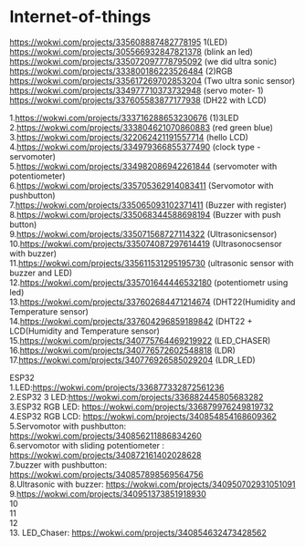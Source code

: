 # Internet-of-things


https://wokwi.com/projects/335608887482778195  1(LED)<br>
https://wokwi.com/projects/305566932847821378  (blink an led)<br>
https://wokwi.com/projects/335072097778795092  (we did ultra sonic)<br>
https://wokwi.com/projects/333800186223526484  (2)RGB <br>
https://wokwi.com/projects/335617269702853204  (Two ultra sonic sensor)<br>
https://wokwi.com/projects/334977710373732948  (servo moter- 1)<br>
https://wokwi.com/projects/337605583877177938  (DH22 with LCD)<br>



1.https://wokwi.com/projects/333716288653230676    (1)3LED<br>
2.https://wokwi.com/projects/333804621070860883    (red green blue)<br>
3.https://wokwi.com/projects/322062421191557714    (hello LCD)<br>
4.https://wokwi.com/projects/334979366855377490    (clock type - servomoter)<br>
5.https://wokwi.com/projects/334982086942261844    (servomoter with potentiometer)<br>
6.https://wokwi.com/projects/335705362914083411    (Servomotor with pushbutton)<br>
7.https://wokwi.com/projects/335065093102371411    (Buzzer with register)<br>
8.https://wokwi.com/projects/335068344588698194    (Buzzer with push button)<br>
9.https://wokwi.com/projects/335071568727114322    (Ultrasonicsensor)<br>
10.https://wokwi.com/projects/335074087297614419   (Ultrasonocsensor with buzzer)<br>
11.https://wokwi.com/projects/335611531295195730   (ultrasonic sensor with buzzer and LED)<br>
12.https://wokwi.com/projects/335701644446532180   (potentiometr using led)<br>
13.https://wokwi.com/projects/337602684471214674   (DHT22(Humidity and Temperature sensor)<br>
14.https://wokwi.com/projects/337604296859189842   (DHT22 + LCD(Humidity and Temperature sensor)<br>
15.https://wokwi.com/projects/340775764469219922   (LED_CHASER)<br>
16.https://wokwi.com/projects/340776572602548818   (LDR)<br>
17.https://wokwi.com/projects/340776926585029204   (LDR_LED)<br>




ESP32<br>
1.LED:https://wokwi.com/projects/336877332872561236 <br>
2.ESP32 3 LED:https://wokwi.com/projects/336882445805683282 <br>
3.ESP32 RGB LED: https://wokwi.com/projects/336879976249819732 <br>
4.ESP32 RGB LCD: https://wokwi.com/projects/340854854168609362<br>
5.Servomotor with pushbutton: https://wokwi.com/projects/340856211886834260<br>
6.servomotor with sliding potentiometer : https://wokwi.com/projects/340872161402028628<br>
7.buzzer with pushbutton:  https://wokwi.com/projects/340857898569564756<br>
8.Ultrasonic with buzzer: https://wokwi.com/projects/340950702931051091<br>
9.https://wokwi.com/projects/340951373851918930<br>
10<br>
11<br>
12<br>
13. LED_Chaser: https://wokwi.com/projects/340854632473428562<br>

